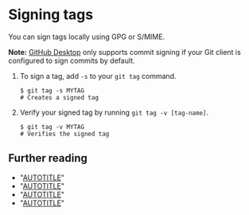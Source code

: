 # Signing tags

You can sign tags locally using GPG or S/MIME.

<div class="ghd-spotlight ghd-spotlight-note border rounded-1 my-3 p-3 f5 color-border-accent-emphasis color-bg-accent">

**Note:** [GitHub Desktop](https://desktop.github.com/) only supports commit signing if your Git client is configured to sign commits by default.

</div>

1. To sign a tag, add `-s` to your `git tag` command.

   ```shell
   $ git tag -s MYTAG
   # Creates a signed tag
   ```

1. Verify your signed tag by running `git tag -v [tag-name]`.

   ```shell
   $ git tag -v MYTAG
   # Verifies the signed tag
   ```

## Further reading

- "[AUTOTITLE](/repositories/releasing-projects-on-github/viewing-your-repositorys-releases-and-tags)"
- "[AUTOTITLE](/authentication/managing-commit-signature-verification/telling-git-about-your-signing-key)"
- "[AUTOTITLE](/authentication/managing-commit-signature-verification/associating-an-email-with-your-gpg-key)"
- "[AUTOTITLE](/authentication/managing-commit-signature-verification/signing-commits)"
